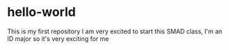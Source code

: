 # hello-world
This is my first repository
I am very excited to start this SMAD class, I'm an ID major so it's very exciting for me
